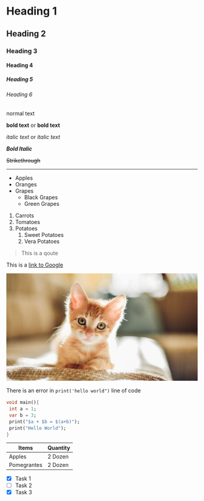 # Heading 1
## Heading 2
### Heading 3
#### Heading 4
##### Heading 5
###### Heading 6

normal text

__bold text__ or **bold text**

_italic text_ or *italic text*

__*Bold Italic*__

~~Strikethrough~~

___

* Apples
* Oranges
* Grapes
  * Black Grapes
  * Green Grapes
  
1. Carrots
1. Tomatoes
1. Potatoes
    1. Sweet Potatoes
    1. Vera Potatoes

> This is a qoute

This is a [link to Google](www.google.com)

![catImage](/cat.jpg)

There is an error in `print('hello world")` line of code

```dart
void main(){
 int a = 1;
 var b = 3;
 print("$a + $b = $(a+b)");
 print("Hello World");
}
```
|Items |Quantity|
|------|--------|
|Apples|2 Dozen |
|Pomegrantes|2 Dozen|

* [x] Task 1
* [ ] Task 2
* [x] Task 3

